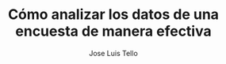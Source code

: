 ---
draft: false
title: "Cómo analizar los datos de una encuesta de manera efectiva"
snippet: "Descubre las mejores prácticas para analizar los datos recopilados en una encuesta. Aprende cómo realizar un análisis riguroso y sistemático, identificando patrones, tendencias y conclusiones significativas que ayudarán a comprender mejor las opiniones y actitudes de tus encuestados."
image: {
    src: "https://images.unsplash.com/photo-1628348068343-c6a848d2b6dd?ixlib=rb-4.0.3&ixid=M3wxMjA3fDB8MHxzZWFyY2h8NXx8Z3JhcGhzfGVufDB8fDB8fHww&auto=format&fit=crop&w=500&q=60",
    alt: "Analisis de datos"
}
publishDate: "2023-02-02 13:00"
category: "Analisis de datos"
author: "Jose Luis Tello"
tags: [AI, Data, Visualizacion]
---